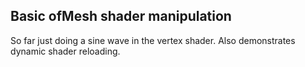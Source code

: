 ## Basic ofMesh shader manipulation

So far just doing a sine wave in the vertex shader. Also demonstrates dynamic shader reloading.